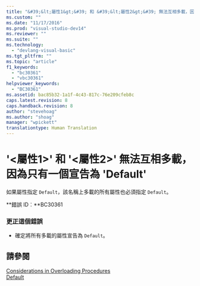 ```yaml
---
title: "&#39;&lt;屬性1&gt;&#39; 和 &#39;&lt;屬性2&gt;&#39; 無法互相多載，因為只有一個宣告為 &#39;Default&#39; | Microsoft Docs"
ms.custom: ""
ms.date: "11/17/2016"
ms.prod: "visual-studio-dev14"
ms.reviewer: ""
ms.suite: ""
ms.technology: 
  - "devlang-visual-basic"
ms.tgt_pltfrm: ""
ms.topic: "article"
f1_keywords: 
  - "bc30361"
  - "vbc30361"
helpviewer_keywords: 
  - "BC30361"
ms.assetid: bac85b32-1a1f-4c43-817c-76e209cfeb8c
caps.latest.revision: 8
caps.handback.revision: 8
author: "stevehoag"
ms.author: "shoag"
manager: "wpickett"
translationtype: Human Translation
---
```

# &#39;&lt;屬性1&gt;&#39; 和 &#39;&lt;屬性2&gt;&#39; 無法互相多載，因為只有一個宣告為 &#39;Default&#39;
如果屬性指定 `Default`，該名稱上多載的所有屬性也必須指定 `Default`。  
  
 **錯誤 ID︰**BC30361  
  
### 更正這個錯誤  
  
-   確定將所有多載的屬性宣告為 `Default`。  
  
## 請參閱  
 [Considerations in Overloading Procedures](../../visual-basic/programming-guide/language-features/procedures/considerations-in-overloading-procedures.md)   
 [Default](../../visual-basic/language-reference/modifiers/default.md)